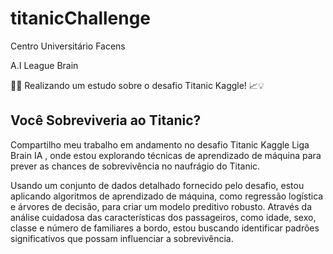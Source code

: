 # titanicChallenge

Centro Universitário Facens

A.I League Brain

🚢💼 Realizando um estudo sobre o desafio Titanic Kaggle! 📈💡

## Você Sobreviveria ao Titanic?

Compartilho meu trabalho em andamento no desafio Titanic Kaggle Liga Brain IA , onde estou explorando técnicas de aprendizado de máquina para prever as chances de sobrevivência no naufrágio do Titanic.

Usando um conjunto de dados detalhado fornecido pelo desafio, estou aplicando algoritmos de aprendizado de máquina, como regressão logística e árvores de decisão, para criar um modelo preditivo robusto. Através da análise cuidadosa das características dos passageiros, como idade, sexo, classe e número de familiares a bordo, estou buscando identificar padrões significativos que possam influenciar a sobrevivência.

